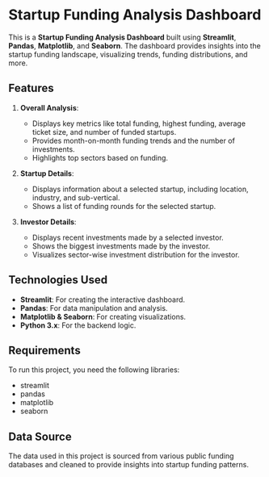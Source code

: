 # Startup Funding Analysis Dashboard

This is a **Startup Funding Analysis Dashboard** built using **Streamlit**, **Pandas**, **Matplotlib**, and **Seaborn**. The dashboard provides insights into the startup funding landscape, visualizing trends, funding distributions, and more.

## Features

1. **Overall Analysis**:
   - Displays key metrics like total funding, highest funding, average ticket size, and number of funded startups.
   - Provides month-on-month funding trends and the number of investments.
   - Highlights top sectors based on funding.

2. **Startup Details**:
   - Displays information about a selected startup, including location, industry, and sub-vertical.
   - Shows a list of funding rounds for the selected startup.

3. **Investor Details**:
   - Displays recent investments made by a selected investor.
   - Shows the biggest investments made by the investor.
   - Visualizes sector-wise investment distribution for the investor.

## Technologies Used

- **Streamlit**: For creating the interactive dashboard.
- **Pandas**: For data manipulation and analysis.
- **Matplotlib & Seaborn**: For creating visualizations.
- **Python 3.x**: For the backend logic.

## Requirements

To run this project, you need the following libraries:

- streamlit
- pandas
- matplotlib
- seaborn

## Data Source

The data used in this project is sourced from various public funding databases and cleaned to provide insights into startup funding patterns.
